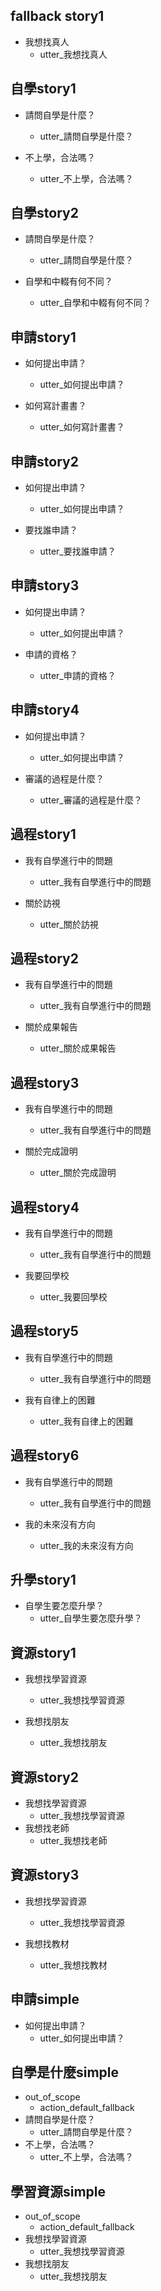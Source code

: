 ## fallback story1
* 我想找真人
  - utter_我想找真人

## 自學story1
* 請問自學是什麼？
  - utter_請問自學是什麼？

* 不上學，合法嗎？
  - utter_不上學，合法嗎？

## 自學story2
* 請問自學是什麼？
  - utter_請問自學是什麼？

* 自學和中輟有何不同？
  - utter_自學和中輟有何不同？

## 申請story1
* 如何提出申請？
  - utter_如何提出申請？

* 如何寫計畫書？
  - utter_如何寫計畫書？

## 申請story2
* 如何提出申請？
  - utter_如何提出申請？

* 要找誰申請？
  - utter_要找誰申請？

## 申請story3
* 如何提出申請？
  - utter_如何提出申請？

* 申請的資格？
  - utter_申請的資格？

## 申請story4
* 如何提出申請？
  - utter_如何提出申請？

* 審議的過程是什麼？
  - utter_審議的過程是什麼？

## 過程story1
* 我有自學進行中的問題
  - utter_我有自學進行中的問題

* 關於訪視
  - utter_關於訪視

## 過程story2
* 我有自學進行中的問題
  - utter_我有自學進行中的問題

* 關於成果報告
  - utter_關於成果報告

## 過程story3
* 我有自學進行中的問題
  - utter_我有自學進行中的問題

* 關於完成證明
  - utter_關於完成證明

## 過程story4
* 我有自學進行中的問題
  - utter_我有自學進行中的問題

* 我要回學校
  - utter_我要回學校

## 過程story5
* 我有自學進行中的問題
  - utter_我有自學進行中的問題

* 我有自律上的困難
  - utter_我有自律上的困難

## 過程story6
* 我有自學進行中的問題
  - utter_我有自學進行中的問題

* 我的未來沒有方向
  - utter_我的未來沒有方向

## 升學story1
* 自學生要怎麼升學？
  - utter_自學生要怎麼升學？

## 資源story1
* 我想找學習資源
  - utter_我想找學習資源

* 我想找朋友
  - utter_我想找朋友

## 資源story2
* 我想找學習資源
  - utter_我想找學習資源
* 我想找老師
  - utter_我想找老師

## 資源story3
* 我想找學習資源
  - utter_我想找學習資源

* 我想找教材
  - utter_我想找教材

## 申請simple
* 如何提出申請？
    - utter_如何提出申請？

## 自學是什麼simple
* out_of_scope
    - action_default_fallback
* 請問自學是什麼？
    - utter_請問自學是什麼？
* 不上學，合法嗎？
    - utter_不上學，合法嗎？

## 學習資源simple
* out_of_scope
    - action_default_fallback
* 我想找學習資源
    - utter_我想找學習資源
* 我想找朋友
    - utter_我想找朋友
